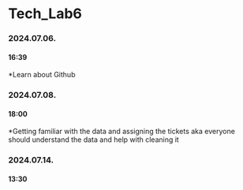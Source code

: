 # Tech_Lab6
### 2024.07.06.
#### 16:39
*Learn about Github
### 2024.07.08.
#### 18:00
*Getting familiar with the data and assigning the tickets aka everyone should understand the data and help with cleaning it
### 2024.07.14.
#### 13:30
